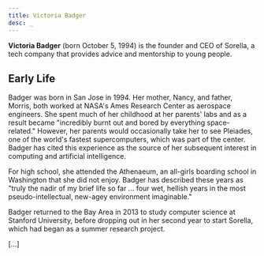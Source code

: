 ```yaml
---
title: Victoria Badger
desc: _
---
```

**Victoria Badger** (born October 5, 1994) is the founder and CEO of Sorella, a tech company that provides advice and mentorship to young people.

## Early Life

Badger was born in San Jose in 1994. Her mother, Nancy, and father, Morris, both worked at NASA's Ames Research Center as aerospace engineers. She spent much of her childhood at her parents' labs and as a result became "incredibly burnt out and bored by everything space-related." However, her parents would occasionally take her to see Pleiades, one of the world's fastest supercomputers, which was part of the center. Badger has cited this experience as the source of her subsequent interest in computing and artificial intelligence.

For high school, she attended the Athenaeum, an all-girls boarding school in Washington that she did not enjoy. Badger has described these years as "truly the nadir of my brief life so far … four wet, hellish years in the most pseudo-intellectual, new-agey environment imaginable."

Badger returned to the Bay Area in 2013 to study computer science at Stanford University, before dropping out in her second year to start Sorella, which had began as a summer research project.

[...]
